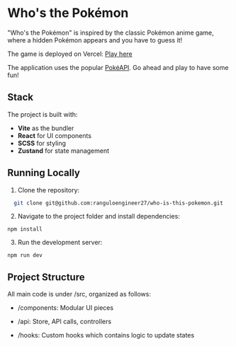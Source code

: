 # Who's the Pokémon

"Who's the Pokémon" is inspired by the classic Pokémon anime game, where a hidden Pokémon appears and you have to guess it!

The game is deployed on Vercel: [Play here](https://who-is-this-pokemon-steel.vercel.app/)

The application uses the popular [PokéAPI](https://pokeapi.co/). Go ahead and play to have some fun!

## Stack

The project is built with:

- **Vite** as the bundler
- **React** for UI components
- **SCSS** for styling
- **Zustand** for state management

## Running Locally

1. Clone the repository:

```bash
  git clone git@github.com:ranguloengineer27/who-is-this-pokemon.git
```

2. Navigate to the project folder and install dependencies:

`npm install`

3. Run the development server:

`npm run dev`

## Project Structure

All main code is under /src, organized as follows:

- /components: Modular UI pieces

- /api: Store, API calls, controllers

- /hooks: Custom hooks which contains logic to update states
